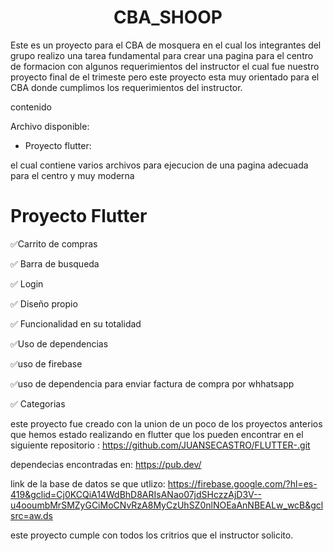 <h1 align="center"> CBA_SHOOP </h1>

Este es un proyecto para el CBA de mosquera en el cual los integrantes del grupo realizo una tarea fundamental para crear una pagina para el centro de formacion con algunos requerimientos del instructor el cual fue nuestro proyecto final de el trimeste pero este proyecto esta muy orientado para el  CBA donde cumplimos los requerimientos del instructor.

contenido

Archivo disponible:

* Proyecto flutter:

el cual contiene varios archivos para ejecucion de una pagina adecuada para el centro y muy moderna 


<h1> Proyecto Flutter </h1>

:white_check_mark:Carrito de compras

:white_check_mark: Barra de busqueda

:white_check_mark: Login

:white_check_mark: Diseño propio 

:white_check_mark: Funcionalidad en su totalidad

:white_check_mark:Uso  de dependencias

:white_check_mark:uso de firebase 

:white_check_mark:uso de dependencia para enviar factura de compra por whhatsapp 

:white_check_mark: Categorias

este proyecto fue creado con la union de un poco de los proyectos anterios que hemos estado realizando en flutter que los pueden encontrar en el siguiente repositorio : https://github.com/JUANSECASTRO/FLUTTER-.git

dependecias encontradas en: https://pub.dev/

link de la base de datos se que utlizo: https://firebase.google.com/?hl=es-419&gclid=Cj0KCQiA14WdBhD8ARIsANao07jdSHczzAjD3V--u4ooumbMrSMZyGCiMoCNvRzA8MyCzUhSZ0nlNOEaAnNBEALw_wcB&gclsrc=aw.ds

este proyecto cumple con todos los critrios que el instructor solicito.

